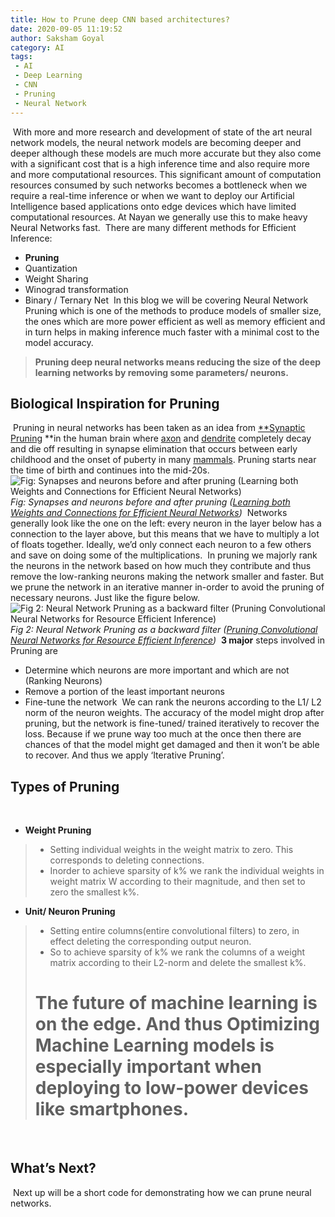 ```yaml
---
title: How to Prune deep CNN based architectures? 
date: 2020-09-05 11:19:52
author: Saksham Goyal
category: AI
tags:
 - AI
 - Deep Learning
 - CNN
 - Pruning
 - Neural Network
---
```


​
With more and more research and development of state of the art neural network models, the neural network models are becoming deeper and deeper although these models are much more accurate but they also come with a significant cost that is a high inference time and also require more and more computational resources. This significant amount of computation resources consumed by such networks becomes a bottleneck when we require a real-time inference or when we want to deploy our Artificial Intelligence based applications onto edge devices which have limited computational resources. At Nayan we generally use this to make heavy Neural Networks fast.
​
There are many different methods for Efficient Inference:
​
* **Pruning**
​
* Quantization
​
* Weight Sharing
​
* Winograd transformation
​
* Binary / Ternary Net
​
In this blog we will be covering Neural Network Pruning which is one of the methods to produce models of smaller size, the ones which are more power efficient as well as memory efficient and in turn helps in making inference much faster with a minimal cost to the model accuracy.
> **Pruning deep neural networks means reducing the size of the deep learning networks by removing some parameters/ neurons.**
​
## Biological Inspiration for Pruning
​
Pruning in neural networks has been taken as an idea from [**Synaptic Pruning](https://en.wikipedia.org/wiki/Synaptic_pruning) **in the human brain where [axon](https://en.wikipedia.org/wiki/Axon) and [dendrite](https://en.wikipedia.org/wiki/Dendrite) completely decay and die off resulting in synapse elimination that occurs between early childhood and the onset of puberty in many [mammals](https://en.wikipedia.org/wiki/Mammal). Pruning starts near the time of birth and continues into the mid-20s.
​
![Fig: Synapses and neurons before and after pruning ([Learning both Weights and Connections for Efficient Neural Networks](https://arxiv.org/abs/1506.02626))](https://cdn-images-1.medium.com/max/2000/1*vtyUeef84qEk-OTWc-zoVA.png)*Fig: Synapses and neurons before and after pruning ([Learning both Weights and Connections for Efficient Neural Networks](https://arxiv.org/abs/1506.02626))*
​
Networks generally look like the one on the left: every neuron in the layer below has a connection to the layer above, but this means that we have to multiply a lot of floats together. Ideally, we’d only connect each neuron to a few others and save on doing some of the multiplications.
​
In pruning we majorly rank the neurons in the network based on how much they contribute and thus remove the low-ranking neurons making the network smaller and faster. But we prune the network in an iterative manner in-order to avoid the pruning of necessary neurons. Just like the figure below.
​
![Fig 2: Neural Network Pruning as a backward filter ([Pruning Convolutional Neural Networks for Resource Efficient Inference](https://arxiv.org/abs/1611.06440))](https://cdn-images-1.medium.com/max/2000/0*7r1YI5al1H30dHD7)*Fig 2: Neural Network Pruning as a backward filter ([Pruning Convolutional Neural Networks for Resource Efficient Inference](https://arxiv.org/abs/1611.06440))*
​
**3 major** steps involved in Pruning are
​
* Determine which neurons are more important and which are not (Ranking Neurons)
​
* Remove a portion of the least important neurons
​
* Fine-tune the network
​
We can rank the neurons according to the L1/ L2 norm of the neuron weights. The accuracy of the model might drop after pruning, but the network is fine-tuned/ trained iteratively to recover the loss. Because if we prune way too much at the once then there are chances of that the model might get damaged and then it won’t be able to recover. And thus we apply ‘Iterative Pruning’.
​
## Types of Pruning
​
* **Weight Pruning**
> - Setting individual weights in the weight matrix to zero. This corresponds to deleting connections.
> - Inorder to achieve sparsity of k% we rank the individual weights in weight matrix W according to their magnitude, and then set to zero the smallest k%.
​
* **Unit/ Neuron Pruning**
> - Setting entire columns(entire convolutional filters) to zero, in effect deleting the corresponding output neuron.
> - So to achieve sparsity of k% we rank the columns of a weight matrix according to their L2-norm and delete the smallest k%.
> # The future of machine learning is on the edge. And thus Optimizing Machine Learning models is especially important when deploying to low-power devices like smartphones.
​
## What’s Next?
​
Next up will be a short code for demonstrating how we can prune neural networks.
